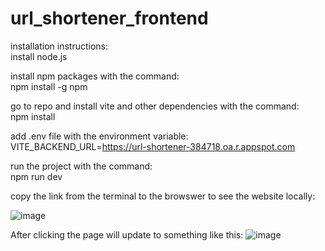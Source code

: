 # url_shortener_frontend
installation instructions:  
install node.js 

install npm packages with the command:  
npm install -g npm

go to repo and install vite and other dependencies with the command:  
npm install

add .env file with the environment variable:
VITE_BACKEND_URL=https://url-shortener-384718.oa.r.appspot.com

run the project with the command:  
npm run dev 

copy the link from the terminal to the browswer to see the website locally:  

![image](https://user-images.githubusercontent.com/89970476/234605816-a693d617-19df-4597-a83e-3983d25ad940.png)

After clicking the page will update to something like this:
![image](https://user-images.githubusercontent.com/89970476/234605920-20ce5fae-41b9-4254-ad6f-9f9c41e82b62.png)
